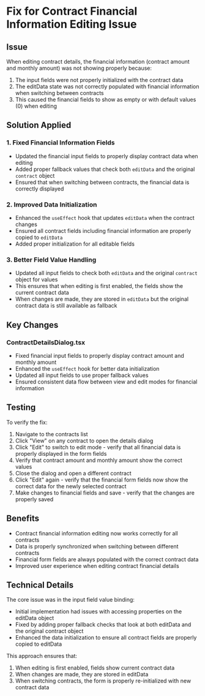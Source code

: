 # Fix for Contract Financial Information Editing Issue

## Issue
When editing contract details, the financial information (contract amount and monthly amount) was not showing properly because:
1. The input fields were not properly initialized with the contract data
2. The editData state was not correctly populated with financial information when switching between contracts
3. This caused the financial fields to show as empty or with default values (0) when editing

## Solution Applied

### 1. Fixed Financial Information Fields
- Updated the financial input fields to properly display contract data when editing
- Added proper fallback values that check both `editData` and the original `contract` object
- Ensured that when switching between contracts, the financial data is correctly displayed

### 2. Improved Data Initialization
- Enhanced the `useEffect` hook that updates `editData` when the contract changes
- Ensured all contract fields including financial information are properly copied to `editData`
- Added proper initialization for all editable fields

### 3. Better Field Value Handling
- Updated all input fields to check both `editData` and the original `contract` object for values
- This ensures that when editing is first enabled, the fields show the current contract data
- When changes are made, they are stored in `editData` but the original contract data is still available as fallback

## Key Changes

### ContractDetailsDialog.tsx
- Fixed financial input fields to properly display contract amount and monthly amount
- Enhanced the `useEffect` hook for better data initialization
- Updated all input fields to use proper fallback values
- Ensured consistent data flow between view and edit modes for financial information

## Testing
To verify the fix:
1. Navigate to the contracts list
2. Click "View" on any contract to open the details dialog
3. Click "Edit" to switch to edit mode - verify that all financial data is properly displayed in the form fields
4. Verify that contract amount and monthly amount show the correct values
5. Close the dialog and open a different contract
6. Click "Edit" again - verify that the financial form fields now show the correct data for the newly selected contract
7. Make changes to financial fields and save - verify that the changes are properly saved

## Benefits
- Contract financial information editing now works correctly for all contracts
- Data is properly synchronized when switching between different contracts
- Financial form fields are always populated with the correct contract data
- Improved user experience when editing contract financial details

## Technical Details
The core issue was in the input field value binding:
- Initial implementation had issues with accessing properties on the editData object
- Fixed by adding proper fallback checks that look at both editData and the original contract object
- Enhanced the data initialization to ensure all contract fields are properly copied to editData

This approach ensures that:
1. When editing is first enabled, fields show current contract data
2. When changes are made, they are stored in editData
3. When switching contracts, the form is properly re-initialized with new contract data